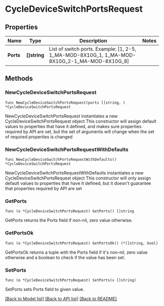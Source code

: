 # CycleDeviceSwitchPortsRequest

## Properties

Name | Type | Description | Notes
------------ | ------------- | ------------- | -------------
**Ports** | **[]string** | List of switch ports. Example: [1, 2-5, 1_MA-MOD-8X10G_1, 1_MA-MOD-8X10G_2-1_MA-MOD-8X10G_8] | 

## Methods

### NewCycleDeviceSwitchPortsRequest

`func NewCycleDeviceSwitchPortsRequest(ports []string, ) *CycleDeviceSwitchPortsRequest`

NewCycleDeviceSwitchPortsRequest instantiates a new CycleDeviceSwitchPortsRequest object
This constructor will assign default values to properties that have it defined,
and makes sure properties required by API are set, but the set of arguments
will change when the set of required properties is changed

### NewCycleDeviceSwitchPortsRequestWithDefaults

`func NewCycleDeviceSwitchPortsRequestWithDefaults() *CycleDeviceSwitchPortsRequest`

NewCycleDeviceSwitchPortsRequestWithDefaults instantiates a new CycleDeviceSwitchPortsRequest object
This constructor will only assign default values to properties that have it defined,
but it doesn't guarantee that properties required by API are set

### GetPorts

`func (o *CycleDeviceSwitchPortsRequest) GetPorts() []string`

GetPorts returns the Ports field if non-nil, zero value otherwise.

### GetPortsOk

`func (o *CycleDeviceSwitchPortsRequest) GetPortsOk() (*[]string, bool)`

GetPortsOk returns a tuple with the Ports field if it's non-nil, zero value otherwise
and a boolean to check if the value has been set.

### SetPorts

`func (o *CycleDeviceSwitchPortsRequest) SetPorts(v []string)`

SetPorts sets Ports field to given value.



[[Back to Model list]](../README.md#documentation-for-models) [[Back to API list]](../README.md#documentation-for-api-endpoints) [[Back to README]](../README.md)


